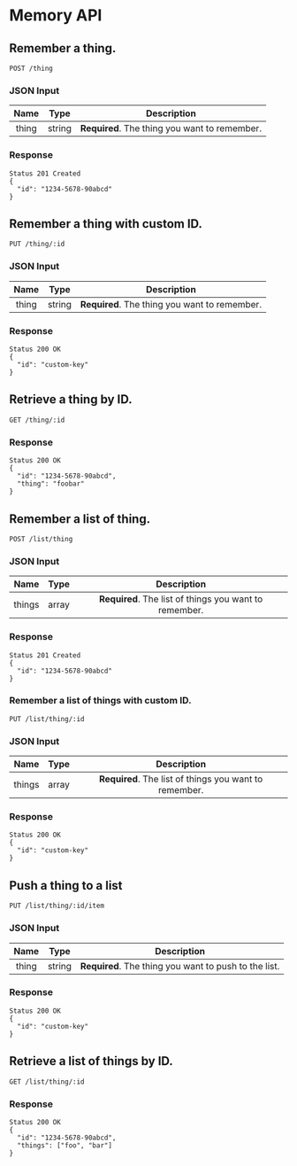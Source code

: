 # Memory API

## Remember a thing.

```
POST /thing
```

### JSON Input

| Name | Type | Description |
|:--------:|:--------:|:---------------:|
| thing | string | **Required**. The thing you want to remember. |


### Response

```
Status 201 Created
{
  "id": "1234-5678-90abcd"
}
```

## Remember a thing with custom ID.

```
PUT /thing/:id
```


### JSON Input

| Name | Type | Description |
|:--------:|:--------:|:---------------:|
| thing | string | **Required**. The thing you want to remember. |


### Response

```
Status 200 OK
{
  "id": "custom-key"
}
```


## Retrieve a thing by ID.

```
GET /thing/:id
```


### Response

```
Status 200 OK
{
  "id": "1234-5678-90abcd",
  "thing": "foobar"
}
```


## Remember a list of thing.

```
POST /list/thing
```

### JSON Input

| Name | Type | Description |
|:--------:|:--------:|:---------------:|
| things | array | **Required**. The list of things you want to remember. |


### Response

```
Status 201 Created
{
  "id": "1234-5678-90abcd"
}
```


### Remember a list of things with custom ID.

```
PUT /list/thing/:id
```


### JSON Input

| Name | Type | Description |
|:--------:|:--------:|:---------------:|
| things | array | **Required**. The list of things you want to remember. |


### Response

```
Status 200 OK
{
  "id": "custom-key"
}
```

## Push a thing to a list

```
PUT /list/thing/:id/item
```


### JSON Input

| Name | Type | Description |
|:--------:|:--------:|:---------------:|
| thing | string | **Required**. The thing you want to push to the list. |


### Response

```
Status 200 OK
{
  "id": "custom-key"
}
```


## Retrieve a list of things by ID.

```
GET /list/thing/:id
```

### Response

```
Status 200 OK
{
  "id": "1234-5678-90abcd",
  "things": ["foo", "bar"]
}
```
